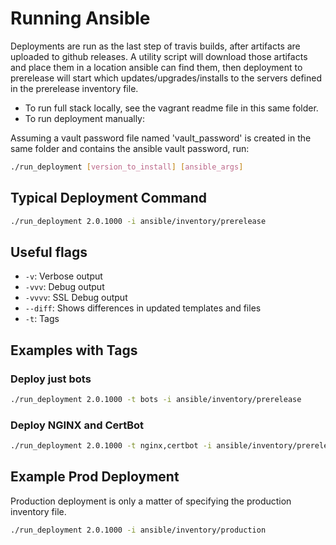 # Running Ansible

Deployments are run as the last step of travis builds, after artifacts
are uploaded to github releases. A utility script will download those artifacts
and place them in a location ansible can find them, then deployment to
prerelease will start which updates/upgrades/installs to the servers
defined in the prerelease inventory file.

- To run full stack locally, see the vagrant readme file in this same folder.
- To run deployment manually:

Assuming a vault password file named 'vault_password' is created in the same
folder and contains the ansible vault password, run:

```bash
./run_deployment [version_to_install] [ansible_args]
```

## Typical Deployment Command

```bash
./run_deployment 2.0.1000 -i ansible/inventory/prerelease
```

## Useful flags

- `-v`: Verbose output
- `-vvv`: Debug output
- `-vvvv`: SSL Debug output
- `--diff`: Shows differences in updated templates and files
- `-t`: Tags

## Examples with Tags

### Deploy just bots

```bash
./run_deployment 2.0.1000 -t bots -i ansible/inventory/prerelease
```

### Deploy NGINX and CertBot

```bash
./run_deployment 2.0.1000 -t nginx,certbot -i ansible/inventory/prerelease
```

## Example Prod Deployment

Production deployment is only a matter of specifying the production inventory file.

```bash
./run_deployment 2.0.1000 -i ansible/inventory/production
```